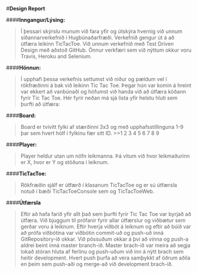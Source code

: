#**Design Report**

####**Inngangur/Lýsing:**
>Í þessari skýrslu munum við fara yfir og útskýra hvernig við unnum síðannarverkefnið í Hugbúnaðarfræði. Verkefnið gengur út á að útfæra leikinn TicTacToe. Við unnum verkefnið með Test Driven Design með aðstoð GitHub. Önnur verkfæri sem við nýttum okkur voru Travis, Heroku and Selenium.

####**Hönnun:**
>Í upphafi þessa verkefnis settumst við niður og pældum vel í rökfræðinni á bak við leikinn Tic Tac Toe. Þegar hún var komin á hreint var ekkert að vanbúnaði og hófumst við handa við að útfæra kóðann fyrir Tic Tac Toe. 
Hér fyrir neðan má sjá lista yfir helstu hluti sem þurfti að útfæra:

####**Board:**
>Board er tvívítt fylki af stærðinni 3x3 og með upphafsstillinguna 1-9 þar sem hvert hólf í fylkinu fær sitt ID.
	>>1  2  3
	4  5  6
	7  8  9

####**Player:**
>Player heldur utan um nöfn leikmanna. Þá vitum við hvor leikmaðurinn er X, hvor er Y og stöðuna í leiknum.

####**TicTacToe:**
>Rökfræðin sjálf er útfærð í klasanum TicTacToe og er sú útfærsla notuð í bæði TicTacToeConsole sem og TicTacToeWeb.

####**Útfærsla**
>Eftir að hafa farið yfir allt það sem þurfti fyrir Tic Tac Toe var byrjað að útfæra. Við bjuggum til prófanir fyrir allar útfærslur og viðbætur sem gerðar voru á leiknum. Eftir hverja viðbót á leiknum og eftir að búið var að prófa viðbótina var viðbótin commit-uð og push-uð inná GitRepository-ið okkar. Við pössuðum okkar á því að vinna og push-a aldrei beint inná master branch-ið. Master brach-ið var meira að segja lokað stóran hluta af ferlinu og push-uðum við inn á nýtt brach sem heitir development. Hvert push þurfa að vera samþykkt af öðrum aðila en þeim sem push-aði og merge-að við development brach-ið.
